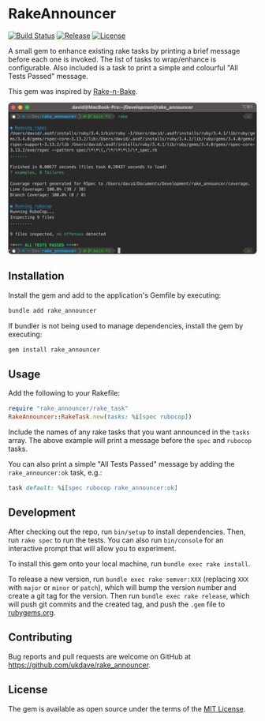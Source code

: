 # RakeAnnouncer

[![Build Status](https://github.com/ukdave/rake_announcer/actions/workflows/main.yml/badge.svg)](https://github.com/ukdave/rake_announcer/actions/workflows/main.yml)
[![Release](https://img.shields.io/github/v/release/ukdave/rake_announcer)](https://github.com/ukdave/rake_announcer/releases)
[![License](https://img.shields.io/github/license/ukdave/rake_announcer)](https://github.com/ukdave/rake_announcer/blob/main/LICENSE.txt)

A small gem to enhance existing rake tasks by printing a brief message before each one is invoked. The list of tasks to wrap/enhance is configurable. Also included is a task to print a simple and colourful "All Tests Passed" message.

This gem was inspired by [Rake-n-Bake](https://github.com/RichardVickerstaff/rake-n-bake).

![Screenshot](screenshot.png?raw=true "Screenshot")

## Installation

Install the gem and add to the application's Gemfile by executing:

```bash
bundle add rake_announcer
```

If bundler is not being used to manage dependencies, install the gem by executing:

```bash
gem install rake_announcer
```

## Usage

Add the following to your Rakefile:

```ruby
require "rake_announcer/rake_task"
RakeAnnouncer::RakeTask.new(tasks: %i[spec rubocop])
```

Include the names of any rake tasks that you want announced in the `tasks` array. The above example will print a message before the `spec` and `rubocop` tasks.

You can also print a simple "All Tests Passed" message by adding the `rake_announcer:ok` task, e.g.:

```ruby
task default: %i[spec rubocop rake_announcer:ok]
```

## Development

After checking out the repo, run `bin/setup` to install dependencies. Then, run `rake spec` to run the tests. You can also run `bin/console` for an interactive prompt that will allow you to experiment.

To install this gem onto your local machine, run `bundle exec rake install`.

To release a new version, run `bundle exec rake semver:XXX` (replacing `XXX` with `major` or `minor` or `patch`), which will bump the version number and create a git tag for the version. Then run `bundle exec rake release`, which will push git commits and the created tag, and push the `.gem` file to [rubygems.org](https://rubygems.org).

## Contributing

Bug reports and pull requests are welcome on GitHub at https://github.com/ukdave/rake_announcer.

## License

The gem is available as open source under the terms of the [MIT License](https://opensource.org/licenses/MIT).
